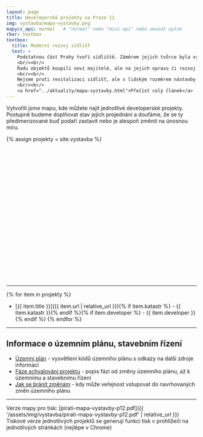 ```yaml
---
layout: page
title: Developerské projekty na Praze 12
img: vystavba/mapa-vystavby.png
mapycz_api: normal   # "normal" nebo "mini-api" nebo smazat uplne
rbar: textbox
textbox:
  title: Moderní rozvoj sídlišť
  text: >
    Podstatnou část Prahy tvoří sídliště. Záměrem jejich tvůrce byla vyváženost staveb, která společně s hojnou zelení vytvoří na relativně malé ploše přijatelné bydlení pro velký počet obyvatel. Vyšší obytné bloky domů jsou tak vyvažovány nižšími objekty občanské vybavenosti.
    <br/><br/>
    Řadu objektů koupili noví majitelé, ale na jejich opravu či rozvoj nechtějí dát prostředky. Chtějí je zbourat a místo nich postavit výškové objekty bez ohledu, zda zastíní či jinak znehodnotí domy v jejich okolí. Chtějí je vybudovat bez patřičné infrastruktury, vyřešení dopravy atd.
    <br/><br/>
    Nejsme proti revitalizaci sídlišť, ale s lidským rozměrem nástavby několika pater.
    <br/><br/>
    <a href="../aktuality/mapa-vystavby.html">Přečíst celý článek</a>
---
```


Vytvořili jsme mapu, kde můžete najít jednotlivé developerské projekty. Postupně budeme doplňovat stav jejich projednání a doufáme, že se ty předimenzované buď podaří zastavit nebo je alespoň změnit na únosnou míru.

{% assign projekty = site.vystavba %}

<div id="mapa" style="height:350px;"></div>
<script type="text/javascript">
// source https://api.mapy.cz/view?page=markers-signals
var center = SMap.Coords.fromWGS84(14.43, 50.00);
var mapa = new SMap(JAK.gel("mapa"), center, 13);
mapa.addDefaultLayer(SMap.DEF_BASE).enable();

mapa.addDefaultControls();

var controls = mapa.getControls();  /* Odstranit kolecko mysi */
for (var i=0;i<controls.length;i++) {
  if (controls[i] instanceof SMap.Control.Mouse)
    controls[i].configure(SMap.MOUSE_PAN | SMap.MOUSE_ZOOM);
}

var vrstva = new SMap.Layer.Marker();     /* Vrstva se značkami */
var souradnice = [];
// data pro markery
var markers = [
{% for item in projekty %}
  {% if item.gps.lat and item.gps.long %}
  {
    name: "{{ item.title }}",
    coord_lat: {{ item.gps.lat }},
    coord_long: {{ item.gps.long }},
    link: "{{ item.url | relative_url }}",
    id: {{ forloop.index }}
  },
  {% endif %}
{% endfor %}
];
// vytvoreni markeru
markers.forEach(function(marker) {
	var c = SMap.Coords.fromWGS84(marker.coord_long, marker.coord_lat);
  var options = { title: marker.name }
  // duletize je prirazeni id jednotlivemu markeru
  var znacka = new SMap.Marker(c, marker.id, options);
  souradnice.push(c);
  vrstva.addMarker(znacka);
  znacka.getContainer()[SMap.LAYER_MARKER].style.cursor = "pointer";
});

// zobrazime a povolime vrstvu - pokud by se vrstva povolila pred vkladanim markeru, tak by se s kazdym vlozenym markerem prekreslovala mapa a pocitaly pozice vsech markeru
mapa.addLayer(vrstva);                          /* Přidat ji do mapy */
vrstva.enable();                         /* A povolit */

var cz = mapa.computeCenterZoom(souradnice); /* Spočítat pozici mapy tak, aby značky byly vidět */
mapa.setCenterZoom(cz[0], cz[1]);

// poslouchani na kliknuti u markeru
mapa.getSignals().addListener(this, "marker-click", function(e) {
  // vybrany marker
  var marker = e.target;
  var id = marker.getId();
  // zobrazime jeho jmeno - parovani vybraneho markeru pomoci jeho id a nasich vstupnich dat
  for (var i = 0; i < markers.length; i++) {
  	if (markers[i].id == id) {
    	location.href = markers[i].link;
      break;
    }
  }
});
</script>
- - -

{% for item in projekty %}
 * [{{ item.title }}]({{ item.url | relative_url }}){% if item.katastr %} - {{ item.katastr }}{% endif %}{% if item.developer %} - {{ item.developer }}{% endif %}
{% endfor %}

- - -

## Informace o územním plánu, stavebním řízení

 * [Územní plán](uzemni-plan.html) - vysvětlení kódů územního plánu s odkazy na další zdroje informací
 * [Fáze schvalování projektu](faze-schvalovani.html) - popis fází od změny územního plánu, až k územnímu a stavebnímu řízení
 * [Jak se bránit změnám](zmena-planu.html) - kdy může veřejnost vstupovat do navrhovaných změn územního plánu

- - -

Verze mapy pro tisk: [pirati-mapa-vystavby-p12.pdf]({{ '/assets/img/vystavba/pirati-mapa-vystavby-p12.pdf' | relative_url }})<br/>
Tiskové verze jednotlivých projektů se generují funkcí tisk v prohlížeči na jednotlivých stránkách (nejlépe v Chrome)
